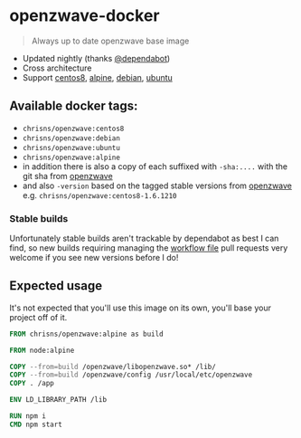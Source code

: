 # openzwave-docker

> Always up to date openzwave base image

- Updated nightly (thanks [@dependabot](.dependabot/config.yml))
- Cross architecture
- Support [centos8](./Dockerfile.centos8), [alpine](./Dockerfile.alpine), [debian](./Dockerfile.debian), [ubuntu](./Dockerfile.ubuntu)

## Available docker tags:

- `chrisns/openzwave:centos8`
- `chrisns/openzwave:debian`
- `chrisns/openzwave:ubuntu`
- `chrisns/openzwave:alpine`
- in addition there is also a copy of each suffixed with `-sha:....` with the git sha from [openzwave](https://github.com/openzwave/open-zwave)
- and also `-version` based on the tagged stable versions from [openzwave](http://old.openzwave.com/downloads/) e.g. `chrisns/openzwave:centos8-1.6.1210`

### Stable builds

Unfortunately stable builds aren't trackable by dependabot as best I can find, so new builds requiring managing the [workflow file](.github/workflows/dockerbuild.yml) pull requests very welcome if you see new versions before I do!

## Expected usage

It's not expected that you'll use this image on its own, you'll base your project off of it.

```Dockerfile
FROM chrisns/openzwave:alpine as build

FROM node:alpine

COPY --from=build /openzwave/libopenzwave.so* /lib/
COPY --from=build /openzwave/config /usr/local/etc/openzwave
COPY . /app

ENV LD_LIBRARY_PATH /lib

RUN npm i
CMD npm start
```
